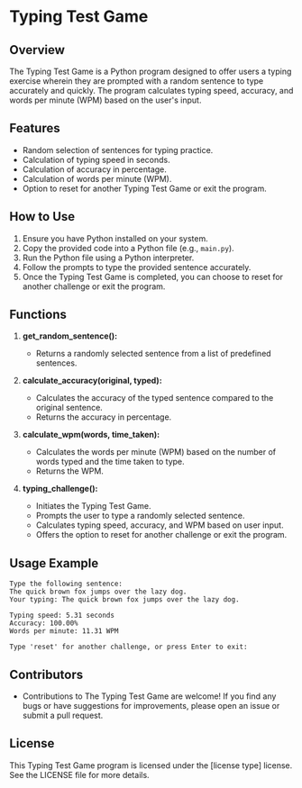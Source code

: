 # Typing Test Game
## Overview
The Typing Test Game is a Python program designed to offer users a typing exercise wherein they are prompted with a random sentence to type accurately and quickly. The program calculates typing speed, accuracy, and words per minute (WPM) based on the user's input.

## Features
- Random selection of sentences for typing practice.
- Calculation of typing speed in seconds.
- Calculation of accuracy in percentage.
- Calculation of words per minute (WPM).
- Option to reset for another Typing Test Game or exit the program.

## How to Use
1. Ensure you have Python installed on your system.
2. Copy the provided code into a Python file (e.g., `main.py`).
3. Run the Python file using a Python interpreter.
4. Follow the prompts to type the provided sentence accurately.
5. Once the Typing Test Game is completed, you can choose to reset for another challenge or exit the program.

## Functions
1. **get_random_sentence():**
   - Returns a randomly selected sentence from a list of predefined sentences.
   
2. **calculate_accuracy(original, typed):**
   - Calculates the accuracy of the typed sentence compared to the original sentence.
   - Returns the accuracy in percentage.
   
3. **calculate_wpm(words, time_taken):**
   - Calculates the words per minute (WPM) based on the number of words typed and the time taken to type.
   - Returns the WPM.
   
4. **typing_challenge():**
   - Initiates the Typing Test Game.
   - Prompts the user to type a randomly selected sentence.
   - Calculates typing speed, accuracy, and WPM based on user input.
   - Offers the option to reset for another challenge or exit the program.

## Usage Example
```
Type the following sentence:
The quick brown fox jumps over the lazy dog.
Your typing: The quick brown fox jumps over the lazy dog.

Typing speed: 5.31 seconds
Accuracy: 100.00%
Words per minute: 11.31 WPM

Type 'reset' for another challenge, or press Enter to exit:
```

## Contributors
- Contributions to The Typing Test Game are welcome! If you find any bugs or have suggestions for improvements, please open an issue or submit a pull request.

## License
This Typing Test Game program is licensed under the [license type] license. See the LICENSE file for more details.
